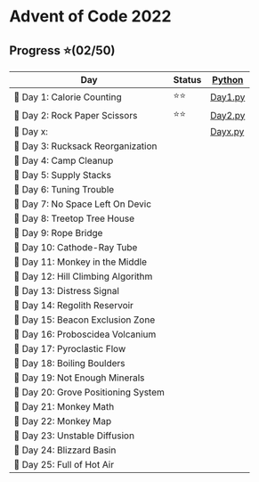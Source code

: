 # Advent of Code 2022

## Progress ⭐(02/50) 
| Day                                | Status | [Python](/python/)         |
| ---------------------------------- | ------ | -------------------------- |
| 🎄 Day 1: Calorie Counting          | ⭐⭐     | [Day1.py](/python/day1.py) |
| 🎄 Day 2: Rock Paper Scissors       | ⭐⭐     | [Day2.py](/python/day2.py) |
| 🎄 Day x:                           |        | [Dayx.py](/python/dayx.py) |
| 🎄 Day 3: Rucksack Reorganization   |
| 🎄 Day 4: Camp Cleanup              |
| 🎄 Day 5: Supply Stacks             |
| 🎄 Day 6: Tuning Trouble            |
| 🎄 Day 7: No Space Left On Devic    |
| 🎄 Day 8: Treetop Tree House        |
| 🎄 Day 9: Rope Bridge               |
| 🎄 Day 10: Cathode-Ray Tube         |
| 🎄 Day 11: Monkey in the Middle     |
| 🎄 Day 12: Hill Climbing Algorithm  |
| 🎄 Day 13: Distress Signal          |
| 🎄 Day 14: Regolith Reservoir       |
| 🎄 Day 15: Beacon Exclusion Zone    |
| 🎄 Day 16: Proboscidea Volcanium    |
| 🎄 Day 17: Pyroclastic Flow         |
| 🎄 Day 18: Boiling Boulders         |
| 🎄 Day 19: Not Enough Minerals      |
| 🎄 Day 20: Grove Positioning System |
| 🎄 Day 21: Monkey Math              |
| 🎄 Day 22: Monkey Map               |
| 🎄 Day 23: Unstable Diffusion       |
| 🎄 Day 24: Blizzard Basin           |
| 🎄 Day 25: Full of Hot Air          |